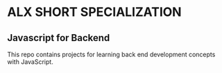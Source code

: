 # ALX SHORT SPECIALIZATION
## Javascript for Backend
This repo contains projects for learning back end development concepts with JavaScript.